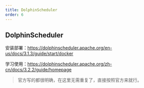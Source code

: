```yaml
---
title: DolphinScheduler
order: 6
---
```


## DolphinScheduler

安装部署：https://dolphinscheduler.apache.org/en-us/docs/3.1.3/guide/start/docker

学习使用：https://dolphinscheduler.apache.org/zh-cn/docs/3.2.2/guide/homepage

> 官方写的都很明确，在这里无需重复了，直接按照官方来就行。




